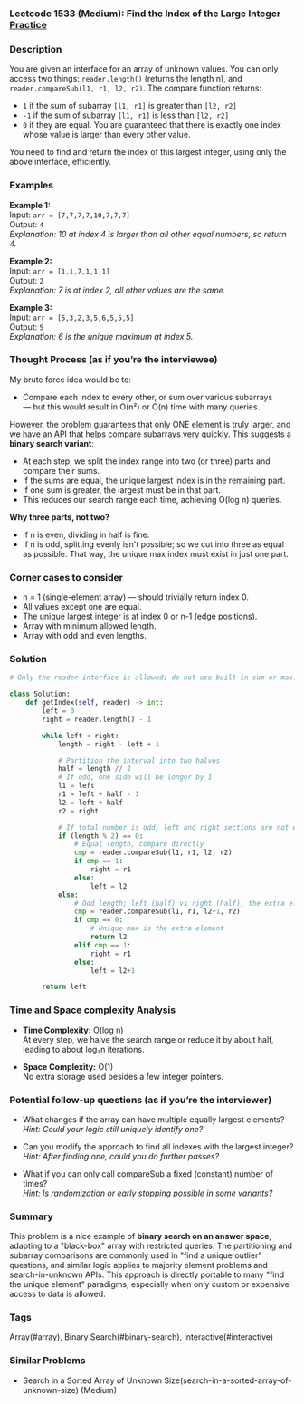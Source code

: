 ### Leetcode 1533 (Medium): Find the Index of the Large Integer [Practice](https://leetcode.com/problems/find-the-index-of-the-large-integer)

### Description  
You are given an interface for an array of unknown values. You can only access two things: `reader.length()` (returns the length n), and `reader.compareSub(l1, r1, l2, r2)`. The compare function returns:
- `1` if the sum of subarray `[l1, r1]` is greater than `[l2, r2]`
- `-1` if the sum of subarray `[l1, r1]` is less than `[l2, r2]`
- `0` if they are equal.
You are guaranteed that there is exactly one index whose value is larger than every other value.

You need to find and return the index of this largest integer, using only the above interface, efficiently.

### Examples  

**Example 1:**  
Input: `arr = [7,7,7,7,10,7,7,7]`  
Output: `4`  
*Explanation: 10 at index 4 is larger than all other equal numbers, so return 4.*

**Example 2:**  
Input: `arr = [1,1,7,1,1,1]`  
Output: `2`  
*Explanation: 7 is at index 2, all other values are the same.*

**Example 3:**  
Input: `arr = [5,3,2,3,5,6,5,5,5]`  
Output: `5`  
*Explanation: 6 is the unique maximum at index 5.*

### Thought Process (as if you’re the interviewee)  
My brute force idea would be to:
- Compare each index to every other, or sum over various subarrays — but this would result in O(n²) or O(n) time with many queries.

However, the problem guarantees that only ONE element is truly larger, and we have an API that helps compare subarrays very quickly. This suggests a **binary search variant**:
- At each step, we split the index range into two (or three) parts and compare their sums.
- If the sums are equal, the unique largest index is in the remaining part.
- If one sum is greater, the largest must be in that part.
- This reduces our search range each time, achieving O(log n) queries.

**Why three parts, not two?**
- If n is even, dividing in half is fine.
- If n is odd, splitting evenly isn't possible; so we cut into three as equal as possible. That way, the unique max index must exist in just one part.

### Corner cases to consider  
- n = 1 (single-element array) — should trivially return index 0.
- All values except one are equal.
- The unique largest integer is at index 0 or n-1 (edge positions).
- Array with minimum allowed length.
- Array with odd and even lengths.

### Solution

```python
# Only the reader interface is allowed; do not use built-in sum or max.

class Solution:
    def getIndex(self, reader) -> int:
        left = 0
        right = reader.length() - 1

        while left < right:
            length = right - left + 1

            # Partition the interval into two halves
            half = length // 2
            # If odd, one side will be longer by 1
            l1 = left
            r1 = left + half - 1
            l2 = left + half
            r2 = right

            # If total number is odd, left and right sections are not equal in length
            if (length % 2) == 0:
                # Equal length, compare directly
                cmp = reader.compareSub(l1, r1, l2, r2)
                if cmp == 1:
                    right = r1
                else:
                    left = l2
            else:
                # Odd length; left (half) vs right (half), the extra element is at l2
                cmp = reader.compareSub(l1, r1, l2+1, r2)
                if cmp == 0:
                    # Unique max is the extra element
                    return l2
                elif cmp == 1:
                    right = r1
                else:
                    left = l2+1

        return left
```

### Time and Space complexity Analysis  

- **Time Complexity:** O(log n)  
At every step, we halve the search range or reduce it by about half, leading to about log₂n iterations.

- **Space Complexity:** O(1)  
No extra storage used besides a few integer pointers.

### Potential follow-up questions (as if you’re the interviewer)  

- What changes if the array can have multiple equally largest elements?  
  *Hint: Could your logic still uniquely identify one?*

- Can you modify the approach to find all indexes with the largest integer?  
  *Hint: After finding one, could you do further passes?*

- What if you can only call compareSub a fixed (constant) number of times?  
  *Hint: Is randomization or early stopping possible in some variants?*

### Summary
This problem is a nice example of **binary search on an answer space**, adapting to a "black-box" array with restricted queries. The partitioning and subarray comparisons are commonly used in "find a unique outlier" questions, and similar logic applies to majority element problems and search-in-unknown APIs. This approach is directly portable to many "find the unique element" paradigms, especially when only custom or expensive access to data is allowed.

### Tags
Array(#array), Binary Search(#binary-search), Interactive(#interactive)

### Similar Problems
- Search in a Sorted Array of Unknown Size(search-in-a-sorted-array-of-unknown-size) (Medium)